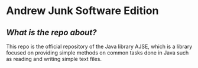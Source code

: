 # **Andrew Junk Software Edition**

## _What is the repo about?_

This repo is the official repository of the Java library AJSE, 
which is a library focused on providing simple methods on
common tasks done in Java such as reading and writing simple text files.
